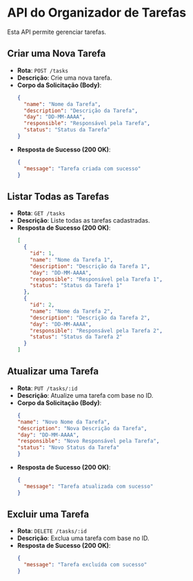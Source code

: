 # API do Organizador de Tarefas

Esta API permite gerenciar tarefas.

## Criar uma Nova Tarefa

- **Rota**: `POST /tasks`
- **Descrição**: Crie uma nova tarefa.
- **Corpo da Solicitação (Body)**:
  ```json
  {
    "name": "Nome da Tarefa",
    "description": "Descrição da Tarefa",
    "day": "DD-MM-AAAA",
    "responsible": "Responsável pela Tarefa",
    "status": "Status da Tarefa"
  }
- **Resposta de Sucesso (200 OK)**:
  ```json
  {
    "message": "Tarefa criada com sucesso"
  }


## Listar Todas as Tarefas

- **Rota**: `GET /tasks`
- **Descrição**: Liste todas as tarefas cadastradas.
- **Resposta de Sucesso (200 OK)**:
  ```json
  [
    {
      "id": 1,
      "name": "Nome da Tarefa 1",
      "description": "Descrição da Tarefa 1",
      "day": "DD-MM-AAAA",
      "responsible": "Responsável pela Tarefa 1",
      "status": "Status da Tarefa 1"
    },
    {
      "id": 2,
      "name": "Nome da Tarefa 2",
      "description": "Descrição da Tarefa 2",
      "day": "DD-MM-AAAA",
      "responsible": "Responsável pela Tarefa 2",
      "status": "Status da Tarefa 2"
    }
  ]
## Atualizar uma Tarefa
- **Rota**: `PUT /tasks/:id`
- **Descrição**:  Atualize uma tarefa com base no ID.
- **Corpo da Solicitação (Body)**:
  ```json
  {
  "name": "Novo Nome da Tarefa",
  "description": "Nova Descrição da Tarefa",
  "day": "DD-MM-AAAA",
  "responsible": "Novo Responsável pela Tarefa",
  "status": "Novo Status da Tarefa"
  }
- **Resposta de Sucesso (200 OK)**:
  ```json
  {
    "message": "Tarefa atualizada com sucesso"
  }

## Excluir uma Tarefa
- **Rota**: `DELETE /tasks/:id`
- **Descrição**:  Exclua uma tarefa com base no ID.
- **Resposta de Sucesso (200 OK)**:
  ```json
  {
    "message": "Tarefa excluída com sucesso"
  }
